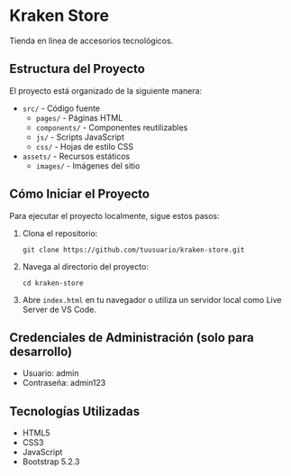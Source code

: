# Kraken Store

Tienda en línea de accesorios tecnológicos.

## Estructura del Proyecto

El proyecto está organizado de la siguiente manera:

- `src/` - Código fuente
  - `pages/` - Páginas HTML
  - `components/` - Componentes reutilizables
  - `js/` - Scripts JavaScript
  - `css/` - Hojas de estilo CSS
- `assets/` - Recursos estáticos
  - `images/` - Imágenes del sitio

## Cómo Iniciar el Proyecto

Para ejecutar el proyecto localmente, sigue estos pasos:

1. Clona el repositorio:
   ```
   git clone https://github.com/tuusuario/kraken-store.git
   ```

2. Navega al directorio del proyecto:
   ```
   cd kraken-store
   ```

3. Abre `index.html` en tu navegador o utiliza un servidor local como Live Server de VS Code.

## Credenciales de Administración (solo para desarrollo)

- Usuario: admin
- Contraseña: admin123

## Tecnologías Utilizadas

- HTML5
- CSS3
- JavaScript
- Bootstrap 5.2.3
